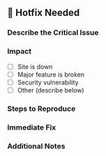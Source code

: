 ## 🚨 Hotfix Needed

### **Describe the Critical Issue**
<!-- Clearly explain the issue affecting production. -->

### **Impact**
- [ ] Site is down
- [ ] Major feature is broken
- [ ] Security vulnerability
- [ ] Other (describe below)

### **Steps to Reproduce**
<!-- Provide steps to reproduce the issue if possible. -->

### **Immediate Fix**
<!-- What needs to be done to resolve this issue ASAP? -->

### **Additional Notes**
<!-- Any other relevant information. -->